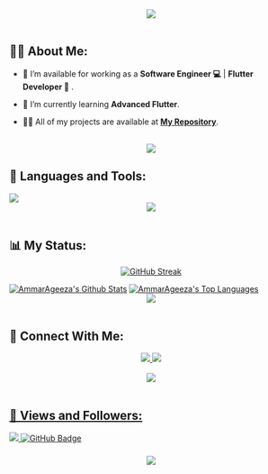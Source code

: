 <div align="center">
    <img src="https://readme-typing-svg.herokuapp.com/?font=Righteous&size=35&center=true&vCenter=true&width=500&height=70&duration=4000&lines=Hi+There!+👋;+I'm+Mohamad+Ammis!+😎;" />
</div>

<br>

## 🙋‍♂️ About Me:

- 🔭 I’m available for working as a **Software Engineer 💻** | **Flutter Developer 📱**  .

- 🌱 I’m currently learning **Advanced Flutter**.

- 👨‍💻 All of my projects are available at **[My Repository](https://github.com/Mohamad-Ammis?page=1&tab=repositories)**.

<br>
<div align="center">
    <img src="https://user-images.githubusercontent.com/73097560/115834477-dbab4500-a447-11eb-908a-139a6edaec5c.gif" />
</div>


## 🚀 Languages and Tools:
<div >
    <img src="https://skillicons.dev/icons?i=flutter,dart,firebase,cpp,java,html,css,js,git,github,androidstudio,vscode,figma,postman"/>
</div>
<div align="center">
    <img src="https://user-images.githubusercontent.com/73097560/115834477-dbab4500-a447-11eb-908a-139a6edaec5c.gif" />
</div>
<br>

## 📊 My Status:

<p align="center">
<a href="https://git.io/streak-stats"><img src="https://github-readme-streak-stats.herokuapp.com?user=mohamad-ammis&theme=transparent&hide_border=true&border_radius=16&date_format=M%20j%5B%2C%20Y%5D" alt="GitHub Streak" /></a>
</p>
<a href="https://github.com/mohamad-ammis/github-readme-stats"><img alt="AmmarAgeeza's Github Stats" src="https://github-readme-stats.vercel.app/api?username=Mohamad-Ammis&show_icons=true&count_private=true&theme=react&hide_border=true&bg_color=0D1117" /></a>
<a href="https://github.com/mohamad-ammis/github-readme-stats"><img alt="AmmarAgeeza's Top Languages" src="https://github-readme-stats.vercel.app/api/top-langs/?username=Mohamad-Ammis&langs_count=8&count_private=true&layout=compact&theme=react&hide_border=true&bg_color=0D1117" /></a>

<br>
<div align="center">
    <img src="https://user-images.githubusercontent.com/73097560/115834477-dbab4500-a447-11eb-908a-139a6edaec5c.gif" />
</div>
<br>

## 🤝 Connect With Me:

<div align="center">
    <a href="https://www.linkedin.com/in/mohamad-ammis" target="_blank">
        <img src="https://img.shields.io/badge/LinkedIn-0077B5?style=for-the-badge&logo=linkedin&logoColor=white" target="_blank" />
    </a>
  <a href="mailto:esd67618@gmail.com">
    <img src="https://img.shields.io/badge/Gmail-333333?style=for-the-badge&logo=gmail&logoColor=red" />
<!--   </a>
        <a href="https://mostaql.com/u/ammarageeza/portfolio">
    <img src="https://img.shields.io/badge/Portfolio-0077B5?style=for-the-badge&logoColor=white" />
  </a> -->
<!--     <a href="https://youtube.com/@ammarageeza91?si=bHNizIHn9dIL3jX7">
    <img src="https://img.shields.io/badge/Youtube-red?style=for-the-badge&logo=youtube&logoColor=white" />
  </a> -->
<!--      </a>
     <a href="https://t.me/ammarageeza">
    <img src="https://img.shields.io/badge/Telegram-0077B5?style=for-the-badge&logo=telegram&logoColor=white" />
  </a> -->
</div>

<br>
<div align="center">
    <img src="https://user-images.githubusercontent.com/73097560/115834477-dbab4500-a447-11eb-908a-139a6edaec5c.gif" />
</div>
<br>

## 💜 Views and Followers:

<a href="https://github.com/mohamad-ammis/github-profile-views-counter">
    <img src="https://komarev.com/ghpvc/?username=Mohamad-Ammis">
</a>
<a href="https://github.com/mohamad-ammis?tab=followers"><img src="https://img.shields.io/github/followers/Mohamad-Ammis?label=Followers&style=social" alt="GitHub Badge"></a>
<h3 align="center">
    <img src="https://readme-typing-svg.herokuapp.com/?font=Righteous&size=25&center=true&vCenter=true&width=500&height=70&duration=4000&lines=Thanks+for+visiting!+❤️;+Shoot+me+a+message+on+Linkedin!;I'm+Long+Life+Learner">
</h3>

<br/>

